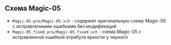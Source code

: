 ## Схема Magic-05

  - `Magic-05.pro/Magic-05.sch` - содержит оригинальную схему Magic-05 с исправленными ошибками без модификаций
  - `Magic-05_fixed.pro/Magic-05_fixed.sch` - схема Magic-05 с исправленной ошибкой атрибута яркости у черного
